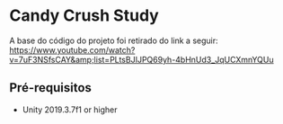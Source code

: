 # Candy Crush Study
A base do código do projeto foi retirado do link a seguir: https://www.youtube.com/watch?v=7uF3NSfsCAY&amp;list=PLtsBJIJPQ69yh-4bHnUd3_JqUCXmnYQUu

## Pré-requisitos
- Unity 2019.3.7f1 or higher

